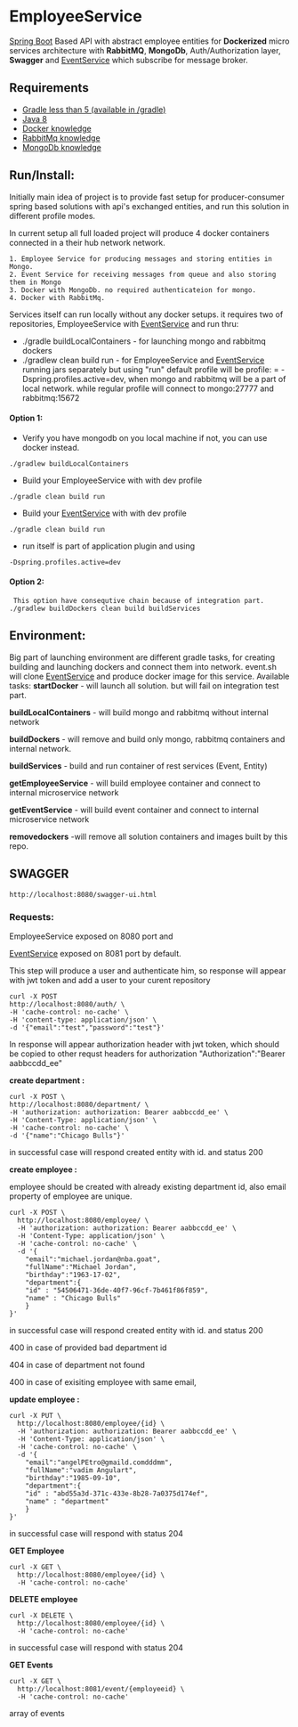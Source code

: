 # EmployeeService
[Spring Boot](https://spring.io/projects/spring-boot) Based API with abstract employee entities for **Dockerized** micro services architecture with **RabbitMQ**, **MongoDb**, Auth/Authorization layer, **Swagger**
and [EventService](https://github.com/VadimRaitses/EventService.git) which subscribe for message broker. 


## Requirements


* [Gradle less than 5 (available in /gradle)](https://gradle.org/)
* [Java 8](https://www.oracle.com/technetwork/java/javase/overview/java8-2100321.html)
* [Docker knowledge](https://www.docker.com/)
* [RabbitMq knowledge](https://www.rabbitmq.com/)
* [MongoDb knowledge](https://www.mongodb.com/)

## Run/Install: 


Initially main idea of project is to provide fast setup for producer-consumer spring based solutions with api's exchanged entities,
and run this solution in different profile modes.

In current setup all full loaded project will produce 4 docker containers connected in a their hub network network.

    1. Employee Service for producing messages and storing entities in Mongo.
    2. Event Service for receiving messages from queue and also storing them in Mongo
    3. Docker with MongoDb. no required authenticateion for mongo.
    4. Docker with RabbitMq.

Services  itself can run locally without any docker setups.
it requires two of  repositories, EmployeeService with [EventService](https://github.com/VadimRaitses/EventService.git)
and run thru:
* ./gradle buildLocalContainers - for launching mongo and rabbitmq dockers 
* ./gradlew clean build run - for EmployeeService and  [EventService](https://github.com/VadimRaitses/EventService.git) running jars separately
but using "run" default profile will be profile: = -Dspring.profiles.active=dev, when mongo and rabbitmq will be a part of local network.
while regular profile will connect to mongo:27777 and rabbitmq:15672


#### Option 1:


   * Verify you have mongodb on you local machine if not, you can use docker instead.
      
    ./gradlew buildLocalContainers 
       
   * Build your EmployeeService with with dev profile   
           
    ./gradle clean build run
    
   * Build your [EventService](https://github.com/VadimRaitses/EventService.git)   with with dev profile  
   
    ./gradle clean build run
        
   * run itself is part of application plugin and using   
        
    -Dspring.profiles.active=dev


#### Option 2:

     This option have consequtive chain because of integration part.
    ./gradlew buildDockers clean build buildServices
    

## Environment:


Big part of launching environment are different gradle tasks, for creating building and launching dockers and connect them into network.
event.sh will clone [EventService](https://github.com/VadimRaitses/EventService.git)  and produce docker image for this service.
Available tasks:
    **startDocker** - will launch all solution. but will fail on integration test part.
    
   **buildLocalContainers** - will build mongo and rabbitmq without internal network

   **buildDockers** - will remove and build only mongo, rabbitmq containers and internal network.
   
   **buildServices** - build and run container of rest services (Event, Entity)

   **getEmployeeService** - will build employee container and connect to internal microservice network

   **getEventService** -  will build event container and connect to internal microservice network

   **removedockers** -will remove all solution containers and images built by this repo.




## SWAGGER

    http://localhost:8080/swagger-ui.html
    

### Requests:


EmployeeService exposed on 8080 port and 

[EventService](https://github.com/VadimRaitses/EventService.git) exposed on 8081 port by default.

This step will produce a user and authenticate him, so response will appear with jwt token and add a user to your curent repository

    curl -X POST 
    http://localhost:8080/auth/ \
    -H 'cache-control: no-cache' \
    -H 'content-type: application/json' \
    -d '{"email":"test","password":"test"}'

In response will appear authorization header with jwt token, which should be copied to other requst headers for authorization "Authorization":"Bearer aabbccdd_ee"


**create department :**

    curl -X POST \
    http://localhost:8080/department/ \
    -H 'authorization: authorization: Bearer aabbccdd_ee' \
    -H 'Content-Type: application/json' \
    -H 'cache-control: no-cache' \
    -d '{"name":"Chicago Bulls"}'

in successful case will respond created entity with id. and status 200

  
**create employee :**

employee should be created with already existing department id,
also email property of employee are unique.

    curl -X POST \
      http://localhost:8080/employee/ \
      -H 'authorization: authorization: Bearer aabbccdd_ee' \
      -H 'Content-Type: application/json' \
      -H 'cache-control: no-cache' \
      -d '{
        "email":"michael.jordan@nba.goat",
        "fullName":"Michael Jordan",
        "birthday":"1963-17-02",
        "department":{
        "id" : "54506471-36de-40f7-96cf-7b461f86f859",
        "name" : "Chicago Bulls"
        }
    }'

in successful case will respond created entity with id. and status 200

400 in case of provided bad department id

404 in case of department not found 

400 in case of  exisiting employee with same email,


**update employee :**

    curl -X PUT \
      http://localhost:8080/employee/{id} \
      -H 'authorization: authorization: Bearer aabbccdd_ee' \
      -H 'Content-Type: application/json' \
      -H 'cache-control: no-cache' \
      -d '{
        "email":"angelPEtro@gmaild.comdddmm",
        "fullName":"vadim Angulart",
        "birthday":"1985-09-10",
        "department":{
        "id" : "abd55a3d-371c-433e-8b28-7a0375d174ef",
        "name" : "department"
        }
    }'

in successful case will respond with status 204  



**GET Employee** 

    curl -X GET \
      http://localhost:8080/employee/{id} \
      -H 'cache-control: no-cache' 


**DELETE employee**

    curl -X DELETE \
      http://localhost:8080/employee/{id} \
      -H 'cache-control: no-cache'
  
in successful case will respond with status 204  

**GET Events** 

    curl -X GET \
      http://localhost:8081/event/{employeeid} \
      -H 'cache-control: no-cache'

array of events
